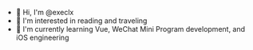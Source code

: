- 👋 Hi, I'm @execlx
- 👀 I'm interested in reading and traveling
- 🌱 I'm currently learning Vue, WeChat Mini Program development, and iOS engineering
<!---
execlx/execlx is a ✨ special ✨ repository because its `README.md` (this file) appears on your GitHub profile.
You can click the Preview link to take a look at your changes.
--->
